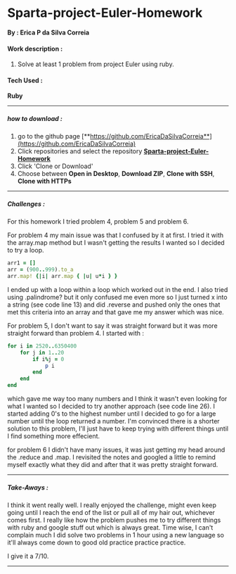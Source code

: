 # Sparta-project-Euler-Homework

**By : Erica P da Silva Correia**

#### Work description :

1. Solve at least 1 problem from project Euler using ruby.

#### Tech Used :
**Ruby**

-----
##### how to download :


1. go to the github page [**https://github.com/EricaDaSilvaCorreia**](https://github.com/EricaDaSilvaCorreia)
2. Click repositories and select the repository [**Sparta-project-Euler-Homework**](https://github.com/EricaDaSilvaCorreia/Sparta-project-Euler-Homework)
3. Click 'Clone or Download'
4. Choose between **Open in Desktop**, **Download ZIP**, **Clone with SSH**, **Clone with HTTPs**

-----


##### Challenges :

For this homework I tried problem 4, problem 5 and problem 6.

For problem 4 my main issue was that I confused by it at first. I tried it with the array.map method but I wasn't getting the results I wanted so I decided to try a loop.

~~~Ruby
arr1 = []
arr = (900..999).to_a
arr.map! {|i| arr.map { |u| u*i } }
~~~

I ended up with a loop within a loop which worked out in the end. I also tried using .palindrome? but it only confused me even more so I just turned x into a string (see code line 13) and did .reverse and pushed only the ones that met this criteria into an array and that gave me my answer which was nice.


For problem 5, I don't want to say it was straight forward but it was more straight forward than problem 4. I started with :

~~~Ruby
for i in 2520..6350400 
	for j in 1..20
		if i%j = 0
			p i 
		end
	end
end
~~~

which gave me way too many numbers and I think it wasn't even looking for what I wanted so I decided to try another approach (see code line 26). I started adding 0's to the highest number until I decided to go for a large number until the loop returned a number. I'm convinced there is a shorter solution to this problem, I'll just have to keep trying with different things until I find something more effecient.

for problem 6 I didn't have many issues, it was just getting my head around the .reduce and .map. I revisited the notes and googled a little to remind myself exactly what they did and after that it was pretty straight forward.

-----

##### Take-Aways :

I think it went really well. I really enjoyed the challenge, might even keep going until I reach the end of the list or pull all of my hair out, whichever comes first. I really like how the problem pushes me to try different things with ruby and google stuff out which is always great. Time wise, I can't complain much I did solve two problems in 1 hour using a new language so it'll always come down to good old practice practice practice.

I give it a 7/10.

-----


